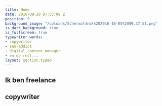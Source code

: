 ```yaml
---
title: Home
date: 2016-09-20 07:53:00 Z
position: 0
background_image: "/uploads/Schermafdruk%202016-10-05%2009.37.51.png"
is_dark_background: true
is_fullscreen: true
typewriter_words:
- copywriter
- seo-addict
- digital content manager
- en de rest...
layout: section.typed
---
```


## Ik ben freelance

## <span id="typed">copywriter</span>

